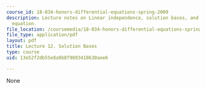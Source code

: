 ```yaml
---
course_id: 18-034-honors-differential-equations-spring-2009
description: Lecture notes on Linear independence, solution bases, and the Euler-Cauchy
  equation.
file_location: /coursemedia/18-034-honors-differential-equations-spring-2009/13e52f2db55e8a9b8f9893418630aee6_MIT18_034s09_lec12.pdf
file_type: application/pdf
layout: pdf
title: Lecture 12. Solution Bases
type: course
uid: 13e52f2db55e8a9b8f9893418630aee6

---
```

None